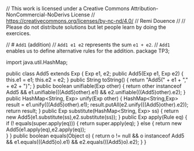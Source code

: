 
// This work is licensed under a Creative Commons Attribution-NonCommercial-NoDerivs License
// https://creativecommons.org/licenses/by-nc-nd/4.0/
// Remi Douence
//
// Please do not distribute solutions but let people learn by doing the exercices.

// # `Add1` (addition) 
// `Add1 e1 e2` represents the sum `e1 + e2`. 
// `Add1` enables us to define alternative rules for the addition. 
package TP3;

import java.util.HashMap;

public class Add5 extends Exp {
	Exp e1, e2;
	public Add5(Exp e1, Exp e2) {
		this.e1 = e1;
		this.e2 = e2;
	}
	public String toString() {
		return "Add5(" + e1 + "," + e2 + ")";
	}
	public boolean unifiable(Exp other) {
		return other instanceof Add5 
				&& e1.unifiable(((Add5)other).e1) 
				&& e2.unifiable(((Add5)other).e2);
	}
	public HashMap<String, Exp> unify(Exp other) {
		HashMap<String,Exp> result = e1.unify(((Add5)other).e1);
		result.putAll(e2.unify(((Add5)other).e2));
		return result;
	}
	public Exp substitute(HashMap<String, Exp> ss) {
		return new Add5(e1.substitute(ss),e2.substitute(ss));
	}
	public Exp apply(Rule eq) {
		if (! equals(super.apply(eq))) {
			return super.apply(eq);
		} else {
			return new Add5(e1.apply(eq),e2.apply(eq));			
		}
	}
	public boolean equals(Object o) {
		return o != null 
				&& o instanceof Add5 
				&& e1.equals(((Add5)o).e1) 
				&& e2.equals(((Add5)o).e2);
	}
}

